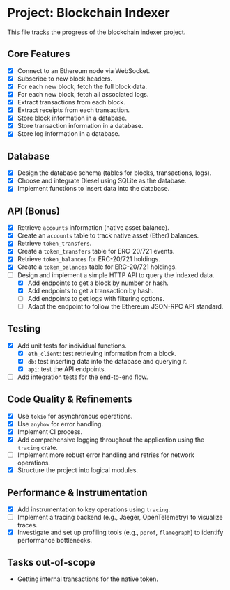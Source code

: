 # Project: Blockchain Indexer

This file tracks the progress of the blockchain indexer project.

## Core Features

- [x] Connect to an Ethereum node via WebSocket.
- [x] Subscribe to new block headers.
- [x] For each new block, fetch the full block data.
- [x] For each new block, fetch all associated logs.
- [x] Extract transactions from each block.
- [x] Extract receipts from each transaction.
- [x] Store block information in a database.
- [x] Store transaction information in a database.
- [x] Store log information in a database.

## Database

- [x] Design the database schema (tables for blocks, transactions, logs).
- [x] Choose and integrate Diesel using SQLite as the database.
- [x] Implement functions to insert data into the database.

## API (Bonus)

- [x] Retrieve `accounts` information (native asset balance).
- [x] Create an `accounts` table to track native asset (Ether) balances.
- [x] Retrieve `token_transfers`.
- [x] Create a `token_transfers` table for ERC-20/721 events.
- [x] Retrieve `token_balances` for ERC-20/721 holdings.
- [x] Create a `token_balances` table for ERC-20/721 holdings.
- [ ] Design and implement a simple HTTP API to query the indexed data.
  - [x] Add endpoints to get a block by number or hash.
  - [x] Add endpoints to get a transaction by hash.
  - [ ] Add endpoints to get logs with filtering options.
  - [ ] Adapt the endpoint to follow the Ethereum JSON-RPC API standard.

## Testing

- [x] Add unit tests for individual functions.
  - [x] `eth_client`: test retrieving information from a block.
  - [x] `db`: test inserting data into the database and querying it.
  - [x] `api`: test the API endpoints.
- [ ] Add integration tests for the end-to-end flow.

## Code Quality & Refinements

- [x] Use `tokio` for asynchronous operations.
- [x] Use `anyhow` for error handling.
- [x] Implement CI process.
- [x] Add comprehensive logging throughout the application using the `tracing` crate.
- [ ] Implement more robust error handling and retries for network operations.
- [x] Structure the project into logical modules.

## Performance & Instrumentation

- [x] Add instrumentation to key operations using `tracing`.
- [ ] Implement a tracing backend (e.g., Jaeger, OpenTelemetry) to visualize traces.
- [x] Investigate and set up profiling tools (e.g., `pprof`, `flamegraph`) to identify performance bottlenecks.

## Tasks out-of-scope

- Getting internal transactions for the native token.
